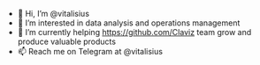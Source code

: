 - 👋 Hi, I’m @vitalisius
- 👀 I’m interested in data analysis and operations management
- 🌱 I’m currently helping https://github.com/Claviz team grow and produce valuable products 
- 📫 Reach me on Telegram at @vitalisius

<!---
vitalisius/vitalisius is a ✨ special ✨ repository because its `README.md` (this file) appears on your GitHub profile.
You can click the Preview link to take a look at your changes.
--->
